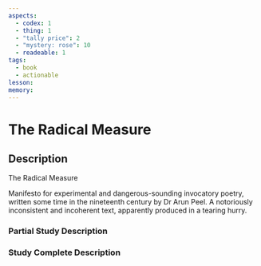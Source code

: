 ```yaml
---
aspects:
  - codex: 1
  - thing: 1
  - "tally price": 2
  - "mystery: rose": 10
  - readeable: 1
tags:
  - book
  - actionable
lesson: 
memory: 
---
```


# The Radical Measure

## Description
The Radical Measure

Manifesto for experimental and dangerous-sounding invocatory poetry, written some time in the nineteenth century by Dr Arun Peel. A notoriously inconsistent and incoherent text, apparently produced in a tearing hurry.
### Partial Study Description

### Study Complete Description

